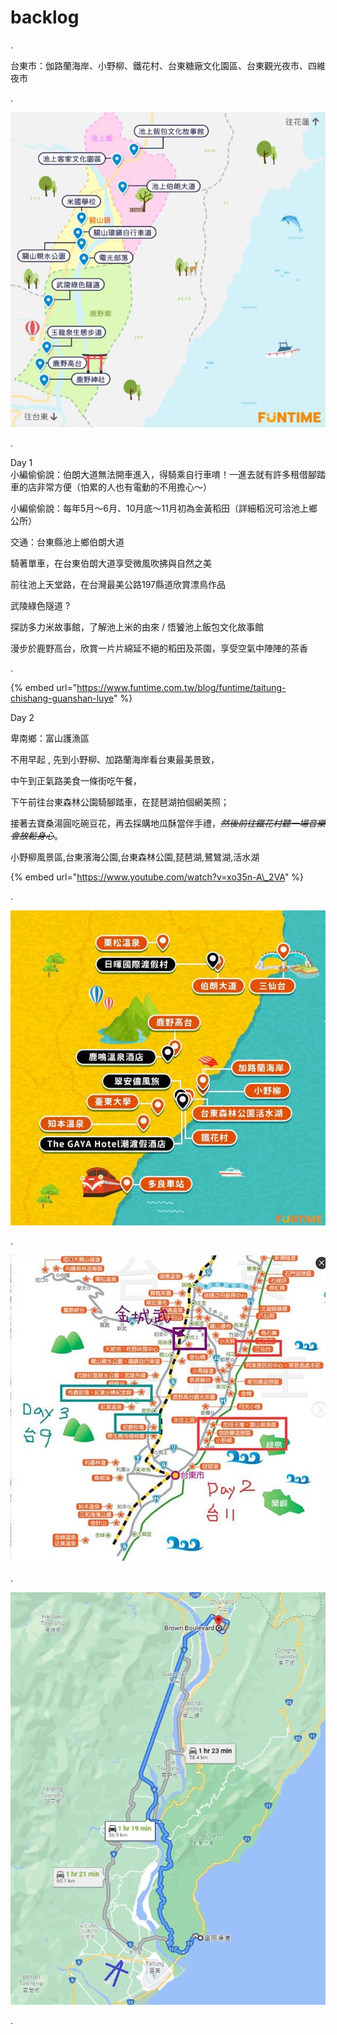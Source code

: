 # backlog

.

台東市：伽路蘭海岸、小野柳、鐵花村、台東糖廠文化園區、台東觀光夜市、四維夜市

.

![](../../../.gitbook/assets/photo_2021-09-26_14-31-50.jpg)

.

Day 1  
小編偷偷說：伯朗大道無法開車進入，得騎乘自行車唷！一進去就有許多租借腳踏車的店非常方便（怕累的人也有電動的不用擔心～）

小編偷偷說：每年5月～6月、10月底～11月初為金黃稻田（詳細稻況可洽池上鄉公所）

交通：台東縣池上鄉伯朗大道

騎著單車，在台東伯朗大道享受微風吹拂與自然之美

前往池上天堂路，在台灣最美公路197縣道欣賞漂鳥作品

武陵綠色隧道 ?

探訪多力米故事館，了解池上米的由來 / 悟饕池上飯包文化故事館

漫步於鹿野高台，欣賞一片片綿延不絕的稻田及茶園，享受空氣中陣陣的茶香

.

{% embed url="https://www.funtime.com.tw/blog/funtime/taitung-chishang-guanshan-luye" %}

Day 2  
  
卑南鄉：富山護漁區  
  
不用早起 , 先到小野柳、加路蘭海岸看台東最美景致，  
  
中午到正氣路美食一條街吃午餐，  
  
下午前往台東森林公園騎腳踏車，在琵琶湖拍個網美照；  
  
接著去寶桑湯圓吃碗豆花，再去採購地瓜酥當伴手禮，~~_然後前往鐵花村聽一場音樂會放鬆身心_~~。

小野柳風景區,台東濱海公園,台東森林公園,琵琶湖,鷺鷥湖,活水湖

{% embed url="https://www.youtube.com/watch?v=xo35n-A\_2VA" %}

.

![](../../../.gitbook/assets/photo_2021-09-26_14-44-42.jpg)

.

![](../../../.gitbook/assets/photo_2021-09-26_14-45-35.jpg)

.

![](../../../.gitbook/assets/photo_2021-09-26_14-46-21.jpg)

.

